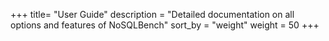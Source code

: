 +++
title= "User Guide"
description = "Detailed documentation on all options and features of NoSQLBench"
sort_by = "weight"
weight = 50
+++
